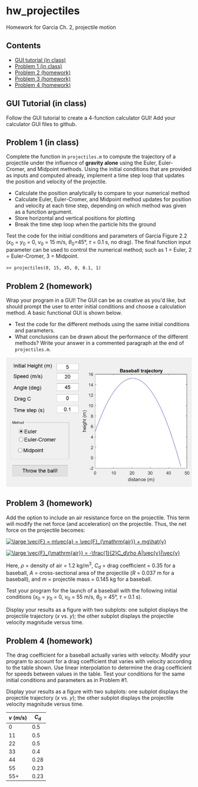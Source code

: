 # hw_projectiles
Homework for Garcia Ch. 2, projectile motion

<div class="content">

## Contents

<div>

*   [GUI tutorial (in class)](#1)
*   [Problem 1 (in class)](#2)
*   [Problem 2 (homework)](#3)
*   [Problem 3 (homework)](#4)
*   [Problem 4 (homework)](#5)

</div>

## GUI Tutorial (in class)<a name="1"></a>

Follow the GUI tutorial to create a 4-function calculator GUI! Add your calculator GUI files to github. 

## Problem 1 (in class)<a name="2"></a>

Complete the function in `projectiles.m` to compute the trajectory of a projectile under the influence of **gravity alone** using the Euler, Euler-Cromer, and Midpoint methods. Using the initial conditions that are provided as inputs and computed already, implement a time step loop that updates the position and velocity of the projectile.
 
 * Calculate the position analytically to compare to your numerical method
 * Calculate Euler, Euler-Cromer, and Midpoint method updates for position and velocity at each time step, depending on which method was given as a function argument.
 * Store horizontal and vertical positions for plotting
 * Break the time step loop when the particle hits the ground
 
Test the code for the initial conditions and parameters of Garcia Figure 2.2 (*x*<sub>0</sub> = *y*<sub>0</sub> = 0, *v*<sub>0</sub> = 15 m/s, *θ*<sub>0</sub>=45°, *τ* = 0.1 s, no drag). The final function input parameter can be used to control the numerical method; such as 1 = Euler, 2 = Euler-Cromer, 3 = Midpoint.

`>> projectiles(0, 15, 45, 0, 0.1, 1)`

## Problem 2 (homework)<a name="3"></a>

Wrap your program in a GUI! The GUI can be as creative as you'd like, but should prompt the user to enter initial conditions and choose a calculation method. A basic functional GUI is shown below.

 * Test the code for the different methods using the same initial conditions and parameters.
 * What conclusions can be drawn about the performance of the different methods? Write your answer in a commented paragraph at the end of `projectiles.m`.
 
<img src="https://github.com/bethel-physics/hw_projectiles/blob/master/examplegui.JPG" width=600 />

## Problem 3 (homework)<a name="4"></a>

Add the option to include an air resistance force on the projectile.  This term will modify the net force (and acceleration) on the projectile.  Thus, the net force on the projectile becomes:

<a href="https://www.codecogs.com/eqnedit.php?latex=\dpi{300}&space;\large&space;\vec{F}&space;=&space;m\vec{a}&space;=&space;\vec{F}_{\mathrm{air}}&space;&plus;&space;mg\hat{y}" target="_blank"><img src="https://latex.codecogs.com/gif.latex?\dpi{300}&space;\large&space;\vec{F}&space;=&space;m\vec{a}&space;=&space;\vec{F}_{\mathrm{air}}&space;&plus;&space;mg\hat{y}" title="\large \vec{F} = m\vec{a} = \vec{F}_{\mathrm{air}} + mg\hat{y}" height=30 /></a>

<a href="https://www.codecogs.com/eqnedit.php?latex=\dpi{300}&space;\large&space;\vec{F}_{\mathrm{air}}&space;=&space;-\frac{1}{2}C_d\rho&space;A|\vec{v}|\vec{v}" target="_blank"><img src="https://latex.codecogs.com/gif.latex?\dpi{300}&space;\large&space;\vec{F}_{\mathrm{air}}&space;=&space;-\frac{1}{2}C_d\rho&space;A|\vec{v}|\vec{v}" title="\large \vec{F}_{\mathrm{air}} = -\frac{1}{2}C_d\rho A|\vec{v}|\vec{v}" height=50 /></a>
 
Here, *ρ* = density of air = 1.2 kg/m<sup>3</sup>, *C*<sub>d</sub> = drag coefficient = 0.35 for a baseball, *A* = cross-sectional area of the projectile (*R* = 0.037 m for a baseball), and *m* = projectile mass = 0.145 kg for a baseball.  

Test your program for the launch of a baseball with the following initial conditions (*x*<sub>0</sub> = *y*<sub>0</sub> = 0, *v*<sub>0</sub> = 55 m/s, *θ*<sub>0</sub> = 45°, *τ* = 0.1 s).

Display your results as a figure with two subplots: one subplot displays the projectile trajectory (*x* vs. *y*); the other subplot displays the projectile velocity magnitude versus time.

## Problem 4 (homework)<a name="5"></a>

The drag coefficient for a baseball actually varies with velocity.  Modify your program to account for a drag coefficient that varies with velocity according to the table shown.  Use linear interpolation to determine the drag coefficient for speeds between values in the table.  Test your conditions for the same initial conditions and parameters as in Problem #1.

Display your results as a figure with two subplots: one subplot displays the projectile trajectory (*x* vs. *y*); the other subplot displays the projectile velocity magnitude versus time.

*v* (m/s) | *C*<sub>d</sub>
------- | ---------------
0	| 0.5
11	| 0.5
22	| 0.5
33	| 0.4
44	| 0.28
55	| 0.23
55+ | 0.23

</div>
